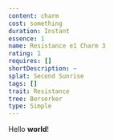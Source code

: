 ```yaml
---
content: charm
cost: something
duration: Instant
essence: 1
name: Resistance e1 Charm 3
rating: 1
requires: []
shortDescription: ~
splat: Second Sunrise
tags: []
trait: Resistance
tree: Berserker
type: Simple
---
```


Hello **world**!
